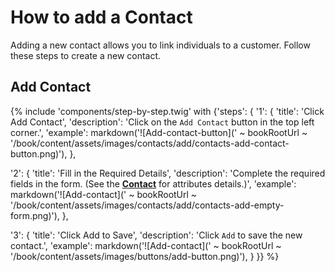 # How to add a Contact

Adding a new contact allows you to link individuals to a customer. Follow these steps to create a new contact.

## Add Contact

{% include 'components/step-by-step.twig' with {'steps': {
  '1': {
    'title': 'Click Add Contact',
    'description': 'Click on the `Add Contact` button in the top left corner.',
    'example': markdown('![Add-contact-button](' ~ bookRootUrl ~ '/book/content/assets/images/contacts/add/contacts-add-contact-button.png)'),
  },

  '2': {
    'title': 'Fill in the Required Details',
    'description': 'Complete the required fields in the form. (See the **[Contact](../contacts)** for attributes details.)',
    'example': markdown('![Add-contact](' ~ bookRootUrl ~ '/book/content/assets/images/contacts/add/contacts-add-empty-form.png)'),
  },

  '3': {
    'title': 'Click Add to Save',
    'description': 'Click `Add` to save the new contact.',
    'example': markdown('![Add-contact](' ~ bookRootUrl ~ '/book/content/assets/images/buttons/add-button.png)'),
  }
}} %}
